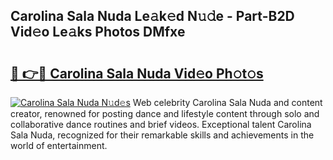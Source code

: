 ## Carolina Sala Nuda Le𝚊k𝚎d N𝚞𝚍e - Part-B2D Vid𝚎o Le𝚊ks Photos DMfxe

# <h2><a href="http://fbeldxi.evod.top/?m=Carolina+Sala+Nuda">🔗 👉🔴 Carolina Sala Nuda Vid𝚎o Ph𝚘t𝚘s</a></h2>

[![Carolina Sala Nuda N𝚞d𝚎s](https://i.imgur.com/8V9OHl7.gif)](http://fbeldxi.evod.top/?m=Carolina+Sala+Nuda)
Web celebrity Carolina Sala Nuda and content creator, renowned for posting dance and lifestyle content through solo and collaborative dance routines and brief videos. Exceptional talent Carolina Sala Nuda, recognized for their remarkable skills and achievements in the world of entertainment. 
